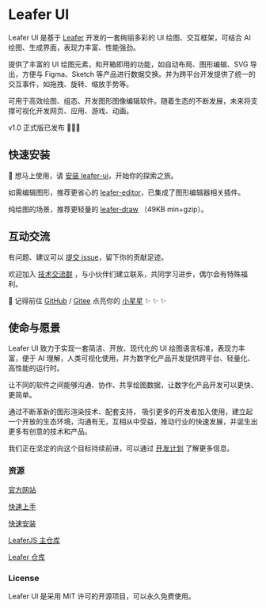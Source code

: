 # Leafer UI

Leafer UI 是基于 [Leafer](https://github.com/leaferjs/leafer) 开发的一套绚丽多彩的 UI 绘图、交互框架，可结合 AI 绘图、生成界面，表现力丰富、性能强劲。

提供了丰富的 UI 绘图元素，和开箱即用的功能，如自动布局、图形编辑、SVG 导出，方便与 Figma、Sketch 等产品进行数据交换。并为跨平台开发提供了统一的交互事件，如拖拽、旋转、缩放手势等。

可用于高效绘图、组态、开发图形图像编辑软件。随着生态的不断发展，未来将支撑可视化开发网页、应用、游戏、动画。

v1.0 正式版已发布 🎉🎉🎉

## 快速安装

🚀 想马上使用，请 [安装 leafer-ui](https://leaferjs.com/ui/guide/install/ui/start.html)，开始你的探索之旅。

如需编辑图形，推荐更省心的 [leafer-editor](https://leaferjs.com/ui/guide/install/editor/start.html)，已集成了图形编辑器相关插件。

纯绘图的场景，推荐更轻量的 [leafer-draw](https://leaferjs.com/ui/guide/type/draw/start.html) （49KB min+gzip）。

## 互动交流

有问题、建议可以 [提交 issue](https://github.com/leaferjs/ui/issues)，留下你的贡献足迹。

欢迎加入 [技术交流群](https://leaferjs.com/#contact) ，与小伙伴们建立联系，共同学习进步，偶尔会有特殊福利。

🌟 记得前往 [GitHub](https://github.com/leaferjs/ui) / [Gitee](https://gitee.com/leaferjs/ui) 点亮你的 [小星星](https://github.com/leaferjs/ui) ✨ ✨ ✨

## 使命与愿景

Leafer UI 致力于实现一套简洁、开放、现代化的 UI 绘图语言标准，表现力丰富，便于 AI 理解，人类可视化使用，并为数字化产品开发提供跨平台、轻量化、高性能的运行时。

让不同的软件之间能够沟通、协作、共享绘图数据，让数字化产品开发可以更快、更简单。

通过不断革新的图形渲染技术、配套支持， 吸引更多的开发者加入使用，建立起一个开放的生态环境，沟通有无，互相从中受益，推动行业的快速发展，并诞生出更多有创意的技术和产品。

我们正在坚定的向这个目标持续前进，可以通过 [开发计划](https://www.leaferjs.com/ui/plan/) 了解更多信息。

### 资源

[官方网站](https://www.leaferjs.com)

[快速上手](https://www.leaferjs.com/ui/guide)

[快速安装](https://www.leaferjs.com/ui/guide/start.html)

[LeaferJS 主仓库](https://github.com/leaferjs/LeaferJS)

[Leafer 仓库](https://github.com/leaferjs/leafer)

### License

Leafer UI 是采用 MIT 许可的开源项目，可以永久免费使用。
